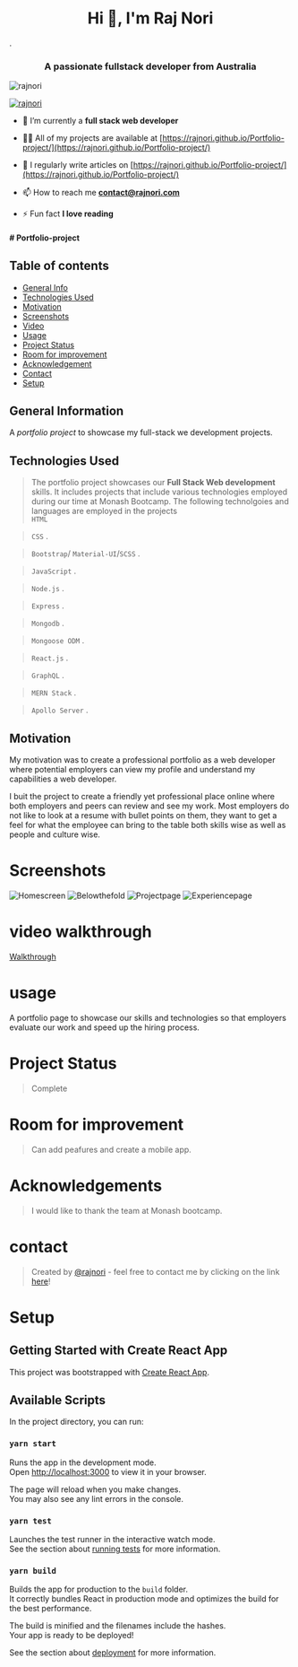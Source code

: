 <h1 align="center">Hi 👋, I'm Raj Nori</h1>. 

<h3 align="center">A passionate fullstack developer from Australia</h3>

<p align="left"> <img src="https://komarev.com/ghpvc/?username=rajnori&label=Profile%20views&color=0e75b6&style=flat" alt="rajnori" /> </p>

<p align="left"> <a href="https://github.com/ryo-ma/github-profile-trophy"><img src="https://github-profile-trophy.vercel.app/?username=rajnori" alt="rajnori" /></a> </p>


- 🌱 I’m currently a **full stack web developer**

- 👨‍💻 All of my projects are available at [https://rajnori.github.io/Portfolio-project/](https://rajnori.github.io/Portfolio-project/)

- 📝 I regularly write articles on [https://rajnori.github.io/Portfolio-project/](https://rajnori.github.io/Portfolio-project/)

- 📫 How to reach me **contact@rajnori.com**

- ⚡ Fun fact **I love reading**

<h4># Portfolio-project

## Table of contents
* [General Info](#general-information)  
* [Technologies Used](#technologies-used)  
* [Motivation](#Motivation)  
* [Screenshots](#screenshots)  
* [Video](#video)    
* [Usage](#usage)  
* [Project Status](#project-status)  
* [Room for improvement](#room-for-improvement)  
* [Acknowledgement](#acknowledgement)  
* [Contact](#contact)  
* [Setup](#setup)

## General Information
A *portfolio project* to showcase my full-stack we development projects.

## Technologies Used 
> The portfolio project showcases our **Full Stack Web development** skills. It includes projects that include various technologies employed during our time at Monash Bootcamp. The following technolgoies and languages are employed in the projects   
  > `HTML`  

  > `CSS` . 

  > `Bootstrap`/ `Material-UI`/`SCSS` . 

  > `JavaScript` . 

  > `Node.js` . 

  > `Express` . 

  > `Mongodb` . 

  > `Mongoose ODM` . 
  
  > `React.js` . 

  > `GraphQL` . 

  > `MERN Stack` . 

  > `Apollo Server` . 

  
## Motivation

My motivation was to create a professional portfolio as a web developer where potential employers can view my profile and understand my capabilities a web developer.
 
I buit the project to create a friendly yet professional place online where both employers and peers can review and see my work.
Most employers do not like to look at a resume with bullet points on them, they want to get a feel for what the employee can bring to the table both skills wise as well as people and culture wise. 

# Screenshots
![Homescreen](./src/assets/Home.png)
![Belowthefold](./src/assets/Home2.png)
![Projectpage](./src/assets/ProjectsPage.png)
![Experiencepage](./src/assets/ExperiencePage.png)

# video walkthrough

[Walkthrough](https://www.youtube.com/watch?v=4WWFcL6GBDY)

# usage
A portfolio page to showcase our skills and technologies so that employers evaluate our work and speed up the hiring process.

# Project Status
> Complete

# Room for improvement
> Can add peafures and create a mobile app.

# Acknowledgements

> I would like to thank the team at Monash bootcamp.

# contact
> Created by [@rajnori](https://rajnori.github.io/Portfolio-project/) - feel free to contact me by clicking on the link [here](https://rajnori.github.io/Portfolio-project/)!

# Setup
## Getting Started with Create React App

This project was bootstrapped with [Create React App](https://github.com/facebook/create-react-app).

## Available Scripts

In the project directory, you can run:

### `yarn start`

Runs the app in the development mode.\
Open [http://localhost:3000](http://localhost:3000) to view it in your browser.

The page will reload when you make changes.\
You may also see any lint errors in the console.

### `yarn test`

Launches the test runner in the interactive watch mode.\
See the section about [running tests](https://facebook.github.io/create-react-app/docs/running-tests) for more information.

### `yarn build`

Builds the app for production to the `build` folder.\
It correctly bundles React in production mode and optimizes the build for the best performance.

The build is minified and the filenames include the hashes.\
Your app is ready to be deployed!

See the section about [deployment](https://facebook.github.io/create-react-app/docs/deployment) for more information.

